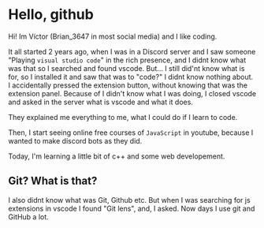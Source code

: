 # Hello, github

Hi! Im Víctor (Brian_3647 in most social media) and I like coding.

It all started 2 years ago, when I was in a Discord server and I saw someone "Playing `visual studio code`" in the rich presence, and I didnt know what was that so I searched and found vscode. But... I still did'nt know what is for, so I installed it and saw that was to "code?" I didnt know nothing about. I accidentally pressed the extension button, without knowing that was the extension panel. Because of I didn't know what I was doing, I closed vscode and asked in the server what is vscode and what it does.

They explained me everything to me, what I could do if I learn to code.

Then, I start seeing online free courses of `JavaScript` in youtube, because I wanted to make discord bots as they did.

Today, I'm learning a little bit of c++ and some web developement.

## Git? What is that?

I also didnt know what was Git, Github etc. But when I was searching for js extensions in vscode I found "Git lens", and, I asked. Now days I use git and GitHub a lot.
